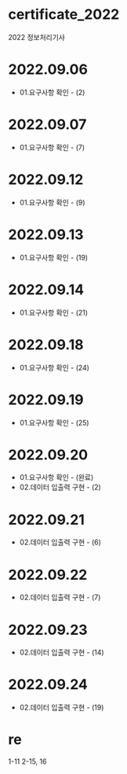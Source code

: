 # certificate_2022
2022 정보처리기사

# 2022.09.06
- 01.요구사항 확인 - (2)

# 2022.09.07
- 01.요구사항 확인 - (7)

# 2022.09.12
- 01.요구사항 확인 - (9)

# 2022.09.13
- 01.요구사항 확인 - (19)

# 2022.09.14
- 01.요구사항 확인 - (21)

# 2022.09.18
- 01.요구사항 확인 - (24)

# 2022.09.19
- 01.요구사항 확인 - (25)

# 2022.09.20
- 01.요구사항 확인 - (완료)
- 02.데이터 입출력 구현 - (2)

# 2022.09.21
- 02.데이터 입출력 구현 - (6)

# 2022.09.22
- 02.데이터 입출력 구현 - (7)

# 2022.09.23
- 02.데이터 입출력 구현 - (14)

# 2022.09.24
- 02.데이터 입출력 구현 - (19)








# re
1-11
2-15, 16